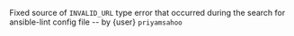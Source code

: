 Fixed source of `INVALID_URL` type error that occurred during the search for
ansible-lint config file -- by {user} `priyamsahoo`
